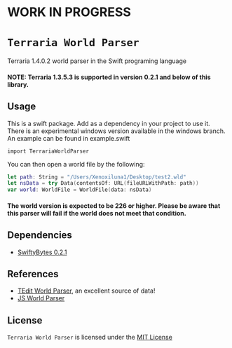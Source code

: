 # WORK IN PROGRESS
# `Terraria World Parser`
Terraria 1.4.0.2 world parser in the Swift programing language

#### NOTE: Terraria 1.3.5.3 is supported in version 0.2.1 and below of this library. 

## Usage
This is a swift package. Add as a dependency in your project to use it. There is an experimental windows version available in the windows branch.
An example can be found in example.swift

`import TerrariaWorldParser`

You can then open a world file by the following:

```swift
let path: String = "/Users/Xenoxiluna1/Desktop/test2.wld"
let nsData = try Data(contentsOf: URL(fileURLWithPath: path))
var world: WorldFile = WorldFile(data: nsData)
```

#### The world version is expected to be 226 or higher. Please be aware that this parser will fail if the world does not meet that condition.

## Dependencies

- [SwiftyBytes 0.2.1](https://github.com/Xenoxiluna/SwiftyBytes)

## References

- [TEdit World Parser](https://github.com/TEdit/Terraria-Map-Editor/blob/master/TEditXna/Terraria/World.FileV2.cs), an excellent source of data!
- [JS World Parser](https://github.com/cokolele/terraria-world-parser/)

## License

`Terraria World Parser` is licensed under the [MIT License](LICENSE)
